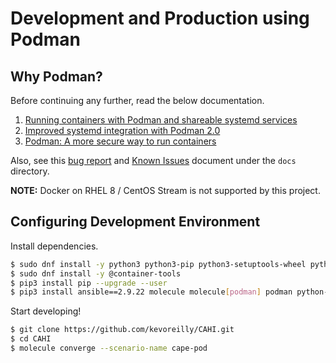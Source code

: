 # Development and Production using Podman

## Why Podman?

Before continuing any further, read the below documentation.

1. [Running containers with Podman and shareable systemd services](https://www.redhat.com/sysadmin/podman-shareable-systemd-services)
2. [Improved systemd integration with Podman 2.0](https://www.redhat.com/sysadmin/improved-systemd-podman)
3. [Podman: A more secure way to run containers](https://opensource.com/article/18/10/podman-more-secure-way-run-containers)

Also, see this [bug report](https://bugzilla.redhat.com/show_bug.cgi?id=1946982#c2) and [Known Issues](https://github.com/CAPESandbox/CAHI/blob/master/docs/Known_Issues.md) document under the ```docs``` directory.

**NOTE:** Docker on RHEL 8 / CentOS Stream is not supported by this project.

## Configuring Development Environment

Install dependencies.

```bash
$ sudo dnf install -y python3 python3-pip python3-setuptools-wheel python3-wheel
$ sudo dnf install -y @container-tools
$ pip3 install pip --upgrade --user
$ pip3 install ansible==2.9.22 molecule molecule[podman] podman python-vagrant molecule-vagrant ansible-lint --upgrade --user
```

Start developing!

```bash
$ git clone https://github.com/kevoreilly/CAHI.git
$ cd CAHI
$ molecule converge --scenario-name cape-pod
```
